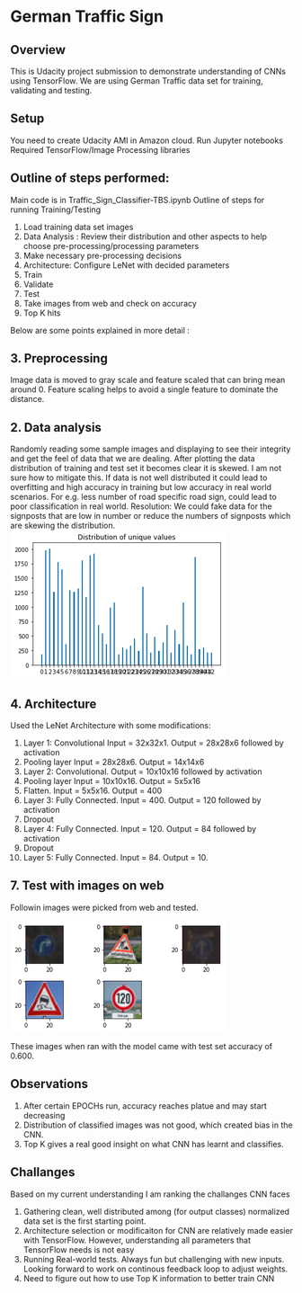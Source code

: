 # German Traffic Sign
## Overview
This is Udacity project submission to demonstrate understanding of CNNs using TensorFlow. We are using German Traffic data set for training, validating and testing.

## Setup
You need to create Udacity AMI in Amazon cloud.
Run Jupyter notebooks
Required TensorFlow/Image Processing libraries

## Outline of steps performed:
Main code is in Traffic_Sign_Classifier-TBS.ipynb
Outline of steps for running Training/Testing
1. Load training data set images
2. Data Analysis : Review their distribution and other aspects to help choose pre-processing/processing parameters
3. Make necessary pre-processing decisions
4. Architecture: Configure LeNet with decided parameters
5. Train
6. Validate
7. Test
8. Take images from web and check on accuracy 
9. Top K hits

Below are some points explained in more detail :

## 3. Preprocessing
Image data is moved to gray scale and feature scaled that can bring mean around 0. Feature scaling  helps to avoid a single feature to dominate the distance.


## 2. Data analysis
Randomly reading some sample images and displaying to see their integrity and get the feel of data that we are dealing. 
After plotting the data distribution of training and test set it becomes clear it is skewed. I am not sure how to mitigate this. If data is not well distributed it could lead to overfitting and high accuracy in training but low accuracy in real world scenarios. For e.g. less number of road specific road sign, could lead to poor classification in real world. Resolution: We could fake data for the signposts that are low in number or reduce the numbers of signposts which are skewing the distribution.
![picture](distribution.png)


## 4. Architecture
Used the LeNet Architecture with some modifications: 
1. Layer 1: Convolutional Input = 32x32x1. Output = 28x28x6 followed by activation
1. Pooling layer Input = 28x28x6. Output = 14x14x6
1. Layer 2: Convolutional. Output = 10x10x16 followed by activation
1. Pooling layer Input = 10x10x16. Output = 5x5x16
1. Flatten. Input = 5x5x16. Output = 400
1. Layer 3: Fully Connected. Input = 400. Output = 120 followed by activation 
1. Dropout
1. Layer 4: Fully Connected. Input = 120. Output = 84 followed by activation
1. Dropout
1. Layer 5: Fully Connected. Input = 84. Output = 10.


## 7. Test with images on web
Followin images were picked from web and tested.

![picture](5sampleimages.png)

These images when ran with the model came with test set accuracy of 0.600. 

## Observations
1. After certain EPOCHs run, accuracy reaches platue and may start decreasing
2. Distribution of classified images was not good, which created bias in the CNN.
3. Top K gives a real good insight on what CNN has learnt and classifies. 


## Challanges
Based on my current understanding I am ranking the challanges CNN faces
1. Gathering clean, well distributed among (for output classes) normalized data set is the first starting point.
2. Architecture selection or modificaiton for CNN are relatively made easier with TensorFlow. However, understanding all parameters that TensorFlow needs is not easy
3. Running Real-world tests. Always fun but challenging with new inputs. Looking forward to work on continous feedback loop to adjust weights.
4. Need to figure out how to use Top K information to better train CNN


